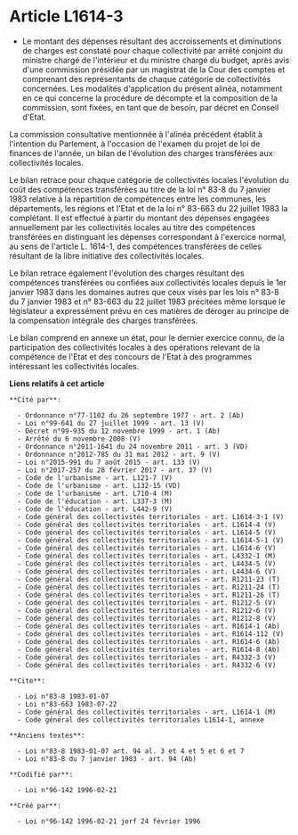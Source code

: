 # Article L1614-3

- Le montant des dépenses résultant des accroissements et diminutions de charges est constaté pour chaque collectivité par
arrêté conjoint du ministre chargé de l'intérieur et du ministre chargé du budget, après avis d'une commission présidée par
un magistrat de la Cour des comptes et comprenant des représentants de chaque catégorie de collectivités concernées. Les
modalités d'application du présent alinéa, notamment en ce qui concerne la procédure de décompte et la composition de la
commission, sont fixées, en tant que de besoin, par décret en Conseil d'Etat.

La commission consultative mentionnée à l'alinéa précédent établit à l'intention du Parlement, à l'occasion de l'examen du
projet de loi de finances de l'année, un bilan de l'évolution des charges transférées aux collectivités locales.

Le bilan retrace pour chaque catégorie de collectivités locales l'évolution du coût des compétences transférées au titre de
la loi n° 83-8 du 7 janvier 1983 relative à la répartition de compétences entre les communes, les départements, les régions
et l'Etat et de la loi n° 83-663 du 22 juillet 1983 la complétant. Il est effectué à partir du montant des dépenses engagées
annuellement par les collectivités locales au titre des compétences transférées en distinguant les dépenses correspondant à
l'exercice normal, au sens de l'article L. 1614-1, des compétences transférées de celles résultant de la libre initiative des
collectivités locales.

Le bilan retrace également l'évolution des charges résultant des compétences transférées ou confiées aux collectivités
locales depuis le 1er janvier 1983 dans les domaines autres que ceux visés par les lois n° 83-8 du 7 janvier 1983 et n°
83-663 du 22  juillet 1983 précitées même lorsque le législateur a expressément prévu en ces matières de déroger au principe
de la compensation intégrale des charges transférées.

Le bilan comprend en annexe un état, pour le dernier exercice connu, de la participation des collectivités locales à des
opérations relevant de la compétence de l'Etat et des concours de l'Etat à des programmes intéressant les collectivités
locales.

**Liens relatifs à cet article**

	**Cité par**:

	  - Ordonnance n°77-1102 du 26 septembre 1977 - art. 2 (Ab)
	  - Loi n°99-641 du 27 juillet 1999 - art. 13 (V)
	  - Décret n°99-935 du 12 novembre 1999 - art. 1 (Ab)
	  - Arrêté du 6 novembre 2008 (V)
	  - Ordonnance n°2011-1641 du 24 novembre 2011 - art. 3 (VD)
	  - Ordonnance n°2012-785 du 31 mai 2012 - art. 9 (V)
	  - Loi n°2015-991 du 7 août 2015 - art. 133 (V)
	  - Loi n°2017-257 du 28 février 2017 - art. 37 (V)
	  - Code de l'urbanisme - art. L121-7 (V)
	  - Code de l'urbanisme - art. L132-15 (VD)
	  - Code de l'urbanisme - art. L710-4 (M)
	  - Code de l'éducation - art. L337-3 (M)
	  - Code de l'éducation - art. L442-9 (V)
	  - Code général des collectivités territoriales - art. L1614-3-1 (V)
	  - Code général des collectivités territoriales - art. L1614-4 (V)
	  - Code général des collectivités territoriales - art. L1614-5 (V)
	  - Code général des collectivités territoriales - art. L1614-5-1 (V)
	  - Code général des collectivités territoriales - art. L1614-6 (V)
	  - Code général des collectivités territoriales - art. L4332-1 (M)
	  - Code général des collectivités territoriales - art. L4434-5 (V)
	  - Code général des collectivités territoriales - art. L4434-6 (V)
	  - Code général des collectivités territoriales - art. R1211-23 (T)
	  - Code général des collectivités territoriales - art. R1211-24 (T)
	  - Code général des collectivités territoriales - art. R1211-26 (T)
	  - Code général des collectivités territoriales - art. R1212-5 (V)
	  - Code général des collectivités territoriales - art. R1212-6 (V)
	  - Code général des collectivités territoriales - art. R1212-8 (V)
	  - Code général des collectivités territoriales - art. R1614-1 (Ab)
	  - Code général des collectivités territoriales - art. R1614-112 (V)
	  - Code général des collectivités territoriales - art. R1614-6 (Ab)
	  - Code général des collectivités territoriales - art. R1614-8 (Ab)
	  - Code général des collectivités territoriales - art. R4332-3 (V)
	  - Code général des collectivités territoriales - art. R4332-6 (V)

	**Cite**:

	  - Loi n°83-8 1983-01-07
	  - Loi n°83-663 1983-07-22
	  - Code général des collectivités territoriales - art. L1614-1 (M)
	  - Code général des collectivités territoriales L1614-1, annexe

	**Anciens textes**:

	  - Loi n°83-8 1983-01-07 art. 94 al. 3 et 4 et 5 et 6 et 7
	  - Loi n°83-8 du 7 janvier 1983 - art. 94 (Ab)

	**Codifié par**:

	  - Loi n°96-142 1996-02-21

	**Créé par**:

	  - Loi n°96-142 1996-02-21 jorf 24 février 1996
